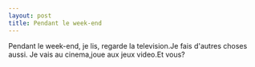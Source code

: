 ```yaml
---
layout: post
title: Pendant le week-end
---
```


Pendant le week-end, je lis, regarde la television.Je fais d'autres choses aussi. Je vais au cinema,joue aux jeux video.Et vous?
